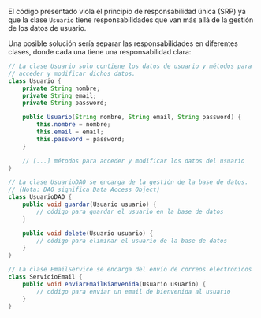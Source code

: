El código presentado viola el principio de responsabilidad única (SRP) ya que la clase `Usuario` tiene responsabilidades que van más allá de la gestión de los datos de usuario.

Una posible solución sería separar las responsabilidades en diferentes clases,
donde cada una tiene una responsabilidad clara:

```java
// La clase Usuario solo contiene los datos de usuario y métodos para
// acceder y modificar dichos datos.
class Usuario {
    private String nombre;
    private String email;
    private String password;

    public Usuario(String nombre, String email, String password) {
        this.nombre = nombre;
        this.email = email;
        this.password = password;
    }

    // [...] métodos para acceder y modificar los datos del usuario
}

// La clase UsuarioDAO se encarga de la gestión de la base de datos.
// (Nota: DAO significa Data Access Object)
class UsuarioDAO {
    public void guardar(Usuario usuario) {
        // código para guardar el usuario en la base de datos
    }

    public void delete(Usuario usuario) {
        // código para eliminar el usuario de la base de datos
    }
}

// La clase EmailService se encarga del envío de correos electrónicos
class ServicioEmail {
    public void enviarEmailBianvenida(Usuario usuario) {
        // código para enviar un email de bienvenida al usuario
    }
}
```
